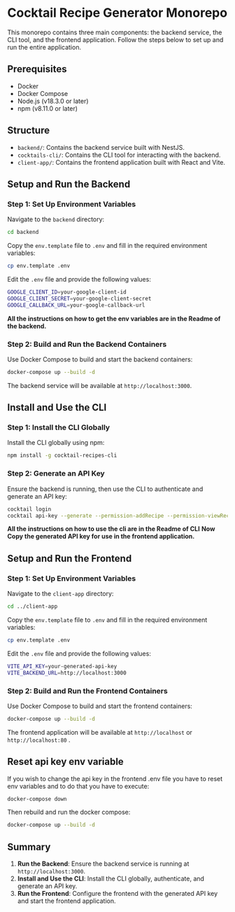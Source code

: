 # Cocktail Recipe Generator Monorepo

This monorepo contains three main components: the backend service, the CLI tool, and the frontend application. Follow the steps below to set up and run the entire application.

## Prerequisites

- Docker
- Docker Compose
- Node.js (v18.3.0 or later)
- npm (v8.11.0 or later)

## Structure

- `backend/`: Contains the backend service built with NestJS.
- `cocktails-cli/`: Contains the CLI tool for interacting with the backend.
- `client-app/`: Contains the frontend application built with React and Vite.

## Setup and Run the Backend

### Step 1: Set Up Environment Variables

Navigate to the `backend` directory:

```bash
cd backend
```

Copy the `env.template` file to `.env` and fill in the required environment variables:

```bash
cp env.template .env
```

Edit the `.env` file and provide the following values:

```bash
GOOGLE_CLIENT_ID=your-google-client-id
GOOGLE_CLIENT_SECRET=your-google-client-secret
GOOGLE_CALLBACK_URL=your-google-callback-url
```

**All the instructions on how to get the env variables are in the Readme of the backend.**

### Step 2: Build and Run the Backend Containers

Use Docker Compose to build and start the backend containers:

```bash
docker-compose up --build -d
```

The backend service will be available at `http://localhost:3000`.

## Install and Use the CLI

### Step 1: Install the CLI Globally

Install the CLI globally using npm:

```bash
npm install -g cocktail-recipes-cli
```

### Step 2: Generate an API Key

Ensure the backend is running, then use the CLI to authenticate and generate an API key:

```bash
cocktail login
cocktail api-key --generate --permission-addRecipe --permission-viewRecipes
```

**All the instructions on how to use the cli are in the Readme of CLI**
**Now Copy the generated API key for use in the frontend application.**

## Setup and Run the Frontend

### Step 1: Set Up Environment Variables

Navigate to the `client-app` directory:

```bash
cd ../client-app
```

Copy the `env.template` file to `.env` and fill in the required environment variables:

```bash
cp env.template .env
```

Edit the `.env` file and provide the following values:

```bash
VITE_API_KEY=your-generated-api-key
VITE_BACKEND_URL=http://localhost:3000
```

### Step 2: Build and Run the Frontend Containers

Use Docker Compose to build and start the frontend containers:

```bash
docker-compose up --build -d
```

The frontend application will be available at `http://localhost` or `http://localhost:80` .

## Reset api key env variable

If you wish to change the api key in the frontend .env file you have to reset env variables and to do that you have to execute:

```bash
docker-compose down
```

Then rebuild and run the docker compose:

```bash
docker-compose up --build -d
```

## Summary

1. **Run the Backend**: Ensure the backend service is running at `http://localhost:3000`.
2. **Install and Use the CLI**: Install the CLI globally, authenticate, and generate an API key.
3. **Run the Frontend**: Configure the frontend with the generated API key and start the frontend application.
